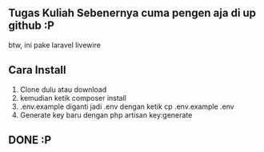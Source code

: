 
## Tugas Kuliah Sebenernya cuma pengen aja di up github :P
<p>btw, ini pake laravel livewire</p>
<h2>Cara Install</h2>
<ol>
  <li>Clone dulu atau download</li>
  <li>kemudian ketik composer install</li>
  <li>.env.example diganti jadi .env dengan ketik cp .env.example .env</li>
  <li>Generate key baru dengan php artisan key:generate</li>
</ol>

<h2>DONE :P</h2>
